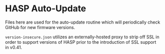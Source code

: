 # HASP Auto-Update

Files here are used for the auto-update routine which will periodically check GitHub for new firmware versions.  

`version-insecure.json` utilizes an externally-hosted proxy to strip off SSL in order to support versions of HASP prior to the introduction of SSL support in v0.41.
